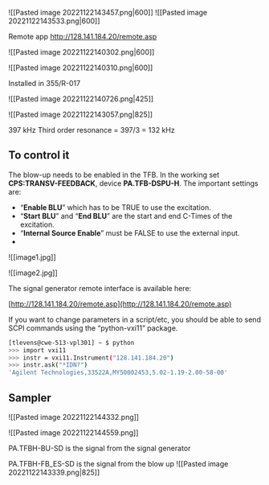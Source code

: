 
![[Pasted image 20221122143457.png|600]]
![[Pasted image 20221122143533.png|600]]

Remote app
http://128.141.184.20/remote.asp

![[Pasted image 20221122140302.png|600]]

![[Pasted image 20221122140310.png|600]]

Installed in 355/R-017

![[Pasted image 20221122140726.png|425]]

![[Pasted image 20221122143057.png|825]]


397 kHz
Third order resonance = 397/3 = 132 kHz


## To control it

The blow-up needs to be enabled in the TFB. In the working set **CPS:TRANSV-FEEDBACK**, device **PA.TFB-DSPU-H**. The important settings are:

-   “**Enable BLU**” which has to be TRUE to use the excitation.
-   “**Start BLU**” and “**End BLU**” are the start and end C-Times of the excitation.
-   “**Internal Source Enable**” must be FALSE to use the external input.
- 
![[image1.jpg]]

![[image2.jpg]]

The signal generator remote interface is available here:

[http://128.141.184.20/remote.asp](http://128.141.184.20/remote.asp)

If you want to change parameters in a script/etc, you should be able to send SCPI commands using the “python-vxi11” package.

``` bash
[tlevens@cwe-513-vpl301] ~ $ python
>>> import vxi11
>>> instr = vxi11.Instrument("128.141.184.20")
>>> instr.ask("*IDN?")
'Agilent Technologies,33522A,MY50002453,5.02-1.19-2.00-58-00'
```

## Sampler


![[Pasted image 20221122144332.png]]

![[Pasted image 20221122144559.png]]

PA.TFBH-BU-SD is the signal from the signal generator

PA.TFBH-FB_ES-SD is the signal from the blow up
![[Pasted image 20221122143339.png|825]]
